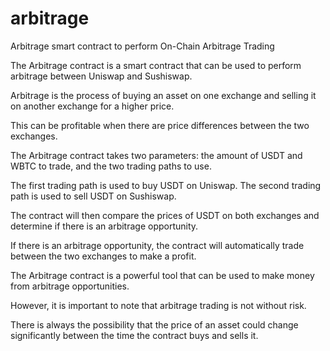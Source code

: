 # arbitrage
Arbitrage smart contract to perform On-Chain Arbitrage Trading 

The Arbitrage contract is a smart contract that can be used to perform arbitrage between Uniswap and Sushiswap. 

Arbitrage is the process of buying an asset on one exchange and selling it on another exchange for a higher price. 

This can be profitable when there are price differences between the two exchanges.

The Arbitrage contract takes two parameters: the amount of USDT and WBTC to trade, and the two trading paths to use. 

The first trading path is used to buy USDT on Uniswap. The second trading path is used to sell USDT on Sushiswap.

The contract will then compare the prices of USDT on both exchanges and determine if there is an arbitrage opportunity. 

If there is an arbitrage opportunity, the contract will automatically trade between the two exchanges to make a profit.

The Arbitrage contract is a powerful tool that can be used to make money from arbitrage opportunities. 

However, it is important to note that arbitrage trading is not without risk. 

There is always the possibility that the price of an asset could change significantly between the time the contract buys and sells it.
